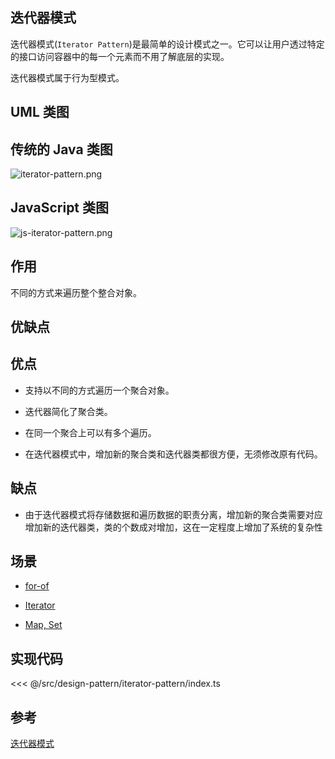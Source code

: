 ## 迭代器模式

迭代器模式(`Iterator Pattern`)是最简单的设计模式之一。它可以让用户透过特定的接口访问容器中的每一个元素而不用了解底层的实现。

迭代器模式属于行为型模式。


## UML 类图

## 传统的 Java 类图

![iterator-pattern.png](@images/src/design-pattern/iterator-pattern/images/iterator-pattern.png)

## JavaScript 类图

![js-iterator-pattern.png](@images/src/design-pattern/iterator-pattern/images/js-iterator-pattern.png)

## 作用

不同的方式来遍历整个整合对象。

## 优缺点

## 优点

- 支持以不同的方式遍历一个聚合对象。 

- 迭代器简化了聚合类。 

- 在同一个聚合上可以有多个遍历。

- 在迭代器模式中，增加新的聚合类和迭代器类都很方便，无须修改原有代码。

## 缺点

- 由于迭代器模式将存储数据和遍历数据的职责分离，增加新的聚合类需要对应增加新的迭代器类，类的个数成对增加，这在一定程度上增加了系统的复杂性

## 场景

- [for-of](https://developer.mozilla.org/zh-CN/docs/Web/JavaScript/Reference/Statements/for...of)

- [Iterator](http://es6.ruanyifeng.com/#docs/iterator)

- [Map, Set](http://es6.ruanyifeng.com/#docs/set-map)

## 实现代码

<<< @/src/design-pattern/iterator-pattern/index.ts

## 参考

[迭代器模式](https://zh.wikipedia.org/zh-cn/%E8%BF%AD%E4%BB%A3%E5%99%A8%E6%A8%A1%E5%BC%8F)